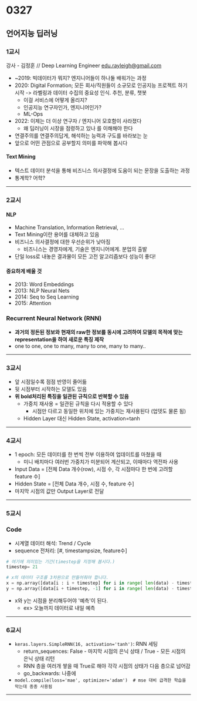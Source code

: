 # 0327
## 언어지능 딥러닝
### 1교시
강사 - 김정훈 // Deep Learning Engineer edu.rayleigh@gmail.com
- ~2019: 빅데이터가 뭐지? 엔지니어들이 하나둘 배워가는 과정
- 2020: Digital Formation; 모든 회사/직원들이 소규모로 인공지능 프로젝트 하기 시작 -> 라벨링과 데이터 수집의 중요성 인식. 추천, 분류, 챗봇
    - 이걸 서비스에 어떻게 올리지?
    - 인공지능 연구자인가, 엔지니어인가?
    - ML-Ops
- 2022: 이제는 더 이상 연구자 / 엔지니어 모호함이 사라졌다
    - 왜 딥러닝이 시장을 점령하고 있나 를 이해해야 한다
- 연결주의를 연결주의답게, 해석하는 능력과 구도를 바라보는 눈
- 앞으로 어떤 관점으로 공부할지 의미를 파악해 봅시다

#### Text Mining 
- 텍스트 데이터 분석을 통해 비즈니스 의사결정에 도움이 되는 문장을 도출하는 과정
- 통계학? 어학? 
---
### 2교시
#### NLP
- Machine Translation, Information Retrieval, ...
- Text Mining이란 용어를 대체하고 있음
- 비즈니스 의사결정에 대한 우선순위가 낮아짐
    - 비즈니스는 경영자에게, 기술은 엔지니어에게. 분업의 출발
- 단일 loss로 내놓은 결과물이 모든 고전 알고리즘보다 성능이 좋다!

#### 중요하게 배울 것
- 2013: Word Embeddings
- 2013: NLP Neural Nets
- 2014: Seq to Seq Learning
- 2015: Attention

### Recurrent Neural Network (RNN)
- **과거의 정돈된 정보와 현재의 raw한 정보를 동시에 고려하여 모델의 목적에 맞는 representation을 하여 새로운 특징 제작**
- one to one, one to many, many to one, many to many..
---
### 3교시
- 앞 시점일수록 점점 반영이 줄어듦
- 뒷 시점부터 시작하는 모델도 있음
- **위 bold처리된 특징을 일관된 규칙으로 반복할 수 있음**
    - 가중치 재사용 = 일관된 규칙을 다시 적용할 수 있다
        - 시점만 다르고 동일한 위치에 있는 가중치는 재사용된다 (업뎃도 물론 됨)
    - Hidden Layer 대신 Hidden State, activation=tanh
---
### 4교시
- 1 epoch: 모든 데이터를 한 번씩 전부 이용하여 업데이트를 마쳤을 때
    - 미니 배치마다 여러번 가중치가 미분되어 계산되고, 이때마다 역전파 사용
- Input Data = [전체 Data 개수(row), 시점 수, 각 시점마다 한 번에 고려할 feature 수]
- Hidden State = [전체 Data 개수, 시점 수, feature 수]
- 마지막 시점의 값만 Output Layer로 전달
---
### 5교시
### Code
- 시계열 데이터 해석: Trend / Cycle
- sequence 전처리: [#, timestampsize, feature수]
```python
# 여기에 의미있는 기간(timestep을 지정해 봅시다.)
timestep= 21

# x의 데이터 구조를 3차원으로 만들어줘야 합니다.
x = np.array([data[i : i + timestep] for i in range( len(data) - timestep ) ])
y = np.array([data[i + timestep, -1] for i in range( len(data) - timestep ) ]) # timestep 다음 데이터의 마지막 컬럼
```
- x와 y는 시점을 분리해두어야 '예측'이 된다.
    - ex> 오늘까지 데이터로 내일 예측
---
### 6교시
- ``keras.layers.SimpleRNN(16, activation='tanh')``: RNN 세팅
    - return_sequences: False - 마지막 시점의 은닉 상태 / True - 모든 시점의 은닉 상태 리턴
    - RNN 층을 여러개 쌓을 때 True로 해야 각각 시점의 상태가 다음 층으로 넘어감
    - go_backwards: 나중에
- ``model.compile(loss='mae', optimizer='adam')  # mse 대비 급격한 학습을 막는데 종종 사용됨``
---